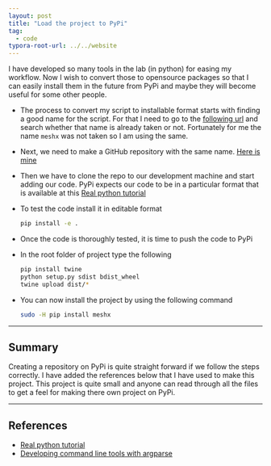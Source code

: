 ```yaml
---
layout: post
title: "Load the project to PyPi"
tag: 
  - code
typora-root-url: ../../website
---
```


I have developed so many tools in the lab (in python) for easing my workflow. Now I wish to convert those to opensource packages so that I can easily install them in the future from PyPi and maybe they will become useful for some other people. 

- The process to convert my script to installable format starts with finding a good name for the script. For that I need to go to the [following url](https://pypi.org/search/) and search whether that name is already taken or not. Fortunately for me the name `meshx` was not taken so I am using the same. 

- Next, we need to make a GitHub repository with the same name. [Here is mine](https://github.com/iitrabhi/meshx)

- Then we have to clone the repo to our development machine and start adding our code. PyPi expects our code to be in a particular format that is available at this [Real python tutorial](https://realpython.com/pypi-publish-python-package/)

- To test the code install it in editable format

  ```bash
  pip install -e .
  ```

- Once the code is thoroughly tested, it is time to push the code to PyPi

- In the root folder of project type the following

  ```bash
  pip install twine
  python setup.py sdist bdist_wheel
  twine upload dist/*
  ```

- You can now install the project by using the following command

  ```bash
  sudo -H pip install meshx
  ```

  

---

## Summary

Creating a repository on PyPi is quite straight forward if we follow the steps correctly. I have added the references below that I have used to make this project. This project is quite small and anyone can read through all the files to get a feel for making there own project on PyPi.

---

## References

- [Real python tutorial](https://realpython.com/pypi-publish-python-package/)
- [Developing command line tools with argparse](https://realpython.com/command-line-interfaces-python-argparse/)

